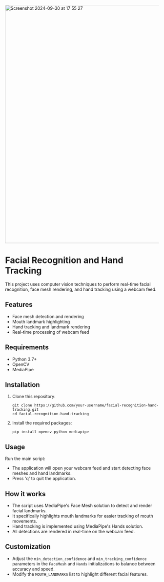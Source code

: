 
<img width="781" alt="Screenshot 2024-09-30 at 17 55 27" src="https://github.com/user-attachments/assets/6802b40c-6694-4046-a7f6-c14b2840126a">



# Facial Recognition and Hand Tracking

This project uses computer vision techniques to perform real-time facial recognition, face mesh rendering, and hand tracking using a webcam feed.

## Features

- Face mesh detection and rendering
- Mouth landmark highlighting
- Hand tracking and landmark rendering
- Real-time processing of webcam feed

## Requirements

- Python 3.7+
- OpenCV
- MediaPipe

## Installation

1. Clone this repository:
   ```
   git clone https://github.com/your-username/facial-recognition-hand-tracking.git
   cd facial-recognition-hand-tracking
   ```

2. Install the required packages:
   ```
   pip install opencv-python mediapipe
   ```

## Usage

Run the main script:

- The application will open your webcam feed and start detecting face meshes and hand landmarks.
- Press 'q' to quit the application.

## How it works

- The script uses MediaPipe's Face Mesh solution to detect and render facial landmarks.
- It specifically highlights mouth landmarks for easier tracking of mouth movements.
- Hand tracking is implemented using MediaPipe's Hands solution.
- All detections are rendered in real-time on the webcam feed.

## Customization

- Adjust the `min_detection_confidence` and `min_tracking_confidence` parameters in the `FaceMesh` and `Hands` initializations to balance between accuracy and speed.
- Modify the `MOUTH_LANDMARKS` list to highlight different facial features.

